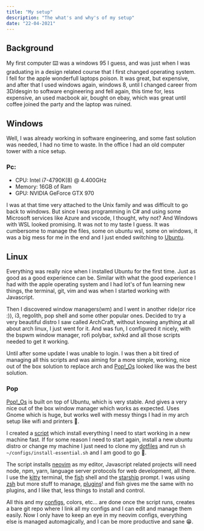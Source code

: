 ```yaml
---
title: "My setup"
description: "The what's and why's of my setup"
date: "22-04-2021"
---
```


## Background

My first computer ⌨️ was a windows 95 I guess, and was just when I was graduating
in a design related course that I first changed operating system. I fell for
the apple wonderfull laptops poison. It was great, but expensive, and after
that I used windows again, windows 8, until I changed career from 3D/desgin to
software engineering and fell again, this time for, less expensive, an used
macbook air, bought on ebay, which was great until coffee joined the party and
the laptop was ruined.

## Windows

Well, I was already working in software engineering, and some fast solution was
needed, I had no time to waste. In the office I had an old computer tower with
a nice setup.

### Pc:
  - CPU: Intel i7-4790K(8) @ 4.400GHz
  - Memory: 16GB of Ram
  - GPU: NVIDIA GeForce GTX 970

I was at that time very attached to the Unix family and was difficult to go back
to windows. But since I was programming in C# and using some Microsoft services
like Azure and vscode, I thought, why not? And Windows with WSL looked promising.
It was not to my taste I guess. It was cumbersome to manage the files, some on
ubuntu wsl, some on windows, it was a big mess for me in the end and I just
ended switching to [Ubuntu](https://ubuntu.com/).

## Linux

Everything was really nice when I installed Ubuntu for the first time. Just as
good as a good experience can be. Similar with what the good experience I had
with the apple operating system and I had lot's of fun learning new things,
the terminal, git, vim and was when I started working with Javascript.

Then I discovered window managers(wm) and I went in another ride(or rice :)),
i3, regolith, pop shell and some other popular ones. Decided to try a very
beautiful distro I saw called ArchCraft, without knowing anything at all about
arch linux, I just went for it. And was fun, I configured it nicely, with the
bspwm window manager, rofi polybar, sxhkd and all those scripts needed to get
it working.

Until after some update I was unable to login. I was then a bit tired of
managing all this scripts and was aiming for a more simple, working, nice out
of the box solution to replace arch and [Pop!_Os](https://pop.system76.com/)
looked like was the best solution.

### Pop

[Pop!_Os](https://pop.system76.com/) is built on top of Ubuntu, which is very
stable. And gives a very nice out of the box window manager which works as
expected. Uses Gnome which is huge, but works well with messy things I had in
my arch setup like wifi and printers 🥣.

I created a
[script](https://github.com/ofrades/configs/blob/master/install-essential.sh)
which install everything I need to start working in a new machine fast. If for some
reason I need to start again, install a new ubuntu distro or change my machine
I just need to clone my 
[dotfiles](https://github.com/ofrades/configs) and run
`sh ~/configs/install-essential.sh` and I am good to go 🚀.

The script installs [neovim](https://github.com/neovim/neovim) as my editor, Javascript
related projects will need node, npm, yarn, language server protocols for web
development, all there. I use the [kitty](https://sw.kovidgoyal.net/kitty/index.html)
terminal, the [fish](https://fishshell.com/) shell and the
[starship](https://starship.rs/) prompt. I was using
[zsh](https://www.zsh.org/) but more stuff to manage,
[plugins](https://github.com/ohmyzsh)! and fish gives me the same with no
plugins, and I like that, less things to install and control.

All this and my [configs](https://github.com/ofrades/configs), colors, etc... are done once the
script runs, creates a bare git repo where I link all my configs and I can
edit and manage them easily. Now I only have to keep an eye in my neovim configs,
everything else is managed automagically, and I can be more productive and sane 😁.

